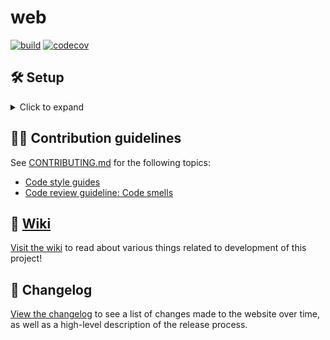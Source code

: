 # web
[![build](https://github.com/MAKENTNU/web/workflows/build/badge.svg)](https://github.com/MAKENTNU/web/actions)
[![codecov](https://codecov.io/gh/MAKENTNU/web/graph/badge.svg?token=EL6fslS1y2)](https://codecov.io/gh/MAKENTNU/web)


## 🛠️ Setup

<details>
<summary>Click to expand</summary>

1. [Install uv](https://docs.astral.sh/uv/getting-started/installation/) (a Python package manager)
1. [Install Git](https://git-scm.com/downloads)
1. Installing a [Git GUI](https://git-scm.com/downloads/guis) is highly recommended, as they allow for much easier and faster visualization of
   the commit structure, and interaction with it, which will help you avoid many common mistakes
   * [Git Extensions](https://gitextensions.github.io/) is an excellent choice, with support for pretty much all Git features you'll ever use - though
     it only runs on Windows, as of time of writing
   * [GitHub Desktop](https://github.com/apps/desktop) works well, but has very limited functionality
1. Clone this repository to your machine
   * Either press a "Clone repository" button in your Git GUI, or run:
     ```shell
     git clone https://github.com/MAKENTNU/web.git
     ```
1. Install dev dependencies:
   (this will create a `.venv` folder inside your repository folder, by default)
   ```shell
   uv sync --group dev
   ```
1. Create an empty `.env` file directly inside the repository folder, and fill it by
   copying the contents of [`.env.example`](.env.example)
1. To be able to run commands in the `Makefile`:
   * If using Windows:
     * Ensure that you have a program installed that can run makefiles.
       This can be done by e.g. installing
       [GnuWin's Make](https://gnuwin32.sourceforge.net/packages/make.htm) using
       [WinGet](https://learn.microsoft.com/en-us/windows/package-manager/winget/):
       ```bash
       winget install GnuWin32.Make
       ```
   * If using Linux/macOS: You don't need to do anything.

#### PyCharm

We recommend using [PyCharm](https://www.jetbrains.com/pycharm/) for development, mostly because of its excellent Django support,
and because it's able to integrate all the IntelliJ-specific settings in [the project's `.editorconfig` file](.editorconfig).

If you decide to use this IDE, open the repo folder cloned as part of the prerequisites, through PyCharm (File → Open...),
and set the following settings (File → Settings...):
* Under "**Python**" → "Django":
  * Make sure the "Enable Django Support" checkbox is checked
  * "Django project root:" `<repo folder location>/src`
  * "Settings:" `web/settings.py`
  * "Manage script:" `<repo folder location>/manage.py`
* Under "**Project Structure**":
  * Mark the `src` folder as "Sources"
* Follow [these instructions](https://www.jetbrains.com/help/pycharm/configuring-python-interpreter.html#-r16mz0_87)
  to add the _existing_ uv environment that you created inside the `.venv` folder

### 🚀 Starting the webserver

_We recommend developing using locally installed dependencies, as it's a lot faster and easier to debug, but if you'd like to use Docker (e.g. for
testing stuff in a prod-like environment), follow the instructions under [the "Using Docker" section](#-using-docker) instead._

1. Create an SQLite database file with the proper tables:
   ```shell
   uv run manage.py migrate
   ```
1. Create an admin user for local development:
   ```shell
   uv run manage.py createsuperuser
   ```
   It's easiest to create one with both the username and the password set to "admin", and with no email address.
1. Run the server:
   * If using PyCharm, just press the green "play" button in the top right corner
     * Make sure that the correct run configuration is selected in the dropdown next to the button,
       which by default should be named "web" and have a tiny Django logo
   * Otherwise, run:
     ```shell
     uv run manage.py runserver
     ```

### 🐋 Using Docker

1. [Install Docker desktop](https://www.docker.com/products/docker-desktop/)
1. Create a `.env.docker` file:

   This will contain environment variables that override the ones in `.env`, which will
   be used by code running inside Docker.

   The following file contents is a good basis:
   ```dotenv
   STATIC_AND_MEDIA_FILES__PARENT_DIR='/vol/web/'
   ```
1. Build the Docker image and create the database:
   ```shell
   make d-update
   ```
1. Create an admin user for local development:
   ```shell
   make d-createsuperuser
   ```
1. Run the server:
   * If using PyCharm:
     1. [Add a Docker-based Python interpreter](https://www.jetbrains.com/help/pycharm/using-docker-compose-as-a-remote-interpreter.html#docker-compose-remote)
        with `make_ntnu` as project name (this should match the `-p` argument in [the `Makefile`](Makefile))
     1. Create a "Django Server" [run configuration](https://www.jetbrains.com/help/pycharm/run-debug-configuration.html) using the newly created
        Python interpreter, with `0.0.0.0` (instead of `localhost`) as host (this should match the IP address specified by the `command` key in
        [`compose.dev.yaml`](docker/compose.dev.yaml))
     1. Press the green "play" button in the top right corner
   * Otherwise, run:
     ```shell
     make d-start
     ```

If you encounter any hard-to-fix Docker-related problems, an easy (but drastic) fix can sometimes be to delete the container (`make d-down`)
and follow the steps above again.

### 🧳 Developing offline

When running uv commands, pass [the `--offline` flag](https://docs.astral.sh/uv/reference/cli/#uv-run--offline).
For example:
```shell
uv run --offline manage.py runserver
# Using the make command:
make start uv_args="--offline"
```
</details>


## 🧑‍💻 Contribution guidelines

See [CONTRIBUTING.md](CONTRIBUTING.md) for the following topics:
* [Code style guides](CONTRIBUTING.md#code-style-guides)
* [Code review guideline: Code smells](CONTRIBUTING.md#code-review-guideline-code-smells)


## 📖 [Wiki](https://github.com/MAKENTNU/web/wiki)
[Visit the wiki](https://github.com/MAKENTNU/web/wiki) to read about various things related to development of this project!


## 📝 Changelog

[View the changelog](CHANGELOG.md) to see a list of changes made to the website over time,
as well as a high-level description of the release process.

